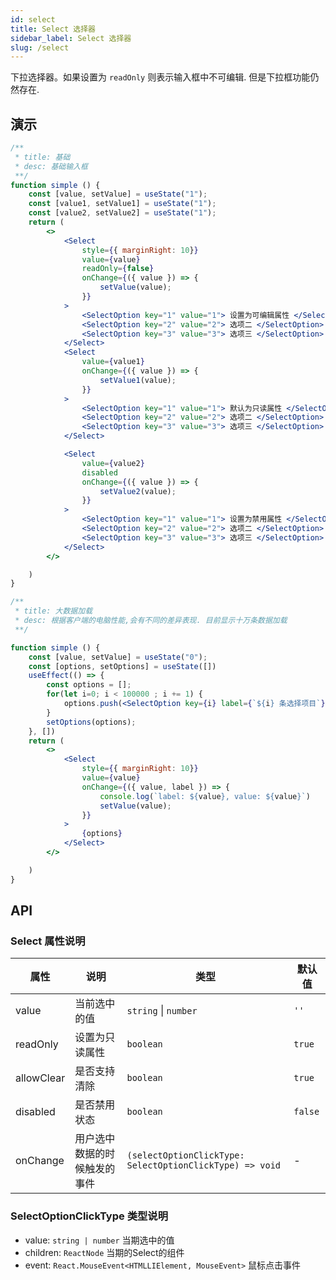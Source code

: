 ```yaml
---
id: select
title: Select 选择器
sidebar_label: Select 选择器
slug: /select
---
```


下拉选择器。如果设置为 `readOnly` 则表示输入框中不可编辑. 但是下拉框功能仍然存在.

## 演示

```jsx live
/**
 * title: 基础
 * desc: 基础输入框
 **/
function simple () {
    const [value, setValue] = useState("1");
    const [value1, setValue1] = useState("1");
    const [value2, setValue2] = useState("1");
    return (
        <>
            <Select
                style={{ marginRight: 10}}
                value={value}
                readOnly={false}
                onChange={({ value }) => {
                    setValue(value);
                }}
            >
                <SelectOption key="1" value="1"> 设置为可编辑属性 </SelectOption>
                <SelectOption key="2" value="2"> 选项二 </SelectOption>
                <SelectOption key="3" value="3"> 选项三 </SelectOption>
            </Select>
            <Select
                value={value1}
                onChange={({ value }) => {
                    setValue1(value);
                }}
            >
                <SelectOption key="1" value="1"> 默认为只读属性 </SelectOption>
                <SelectOption key="2" value="2"> 选项二 </SelectOption>
                <SelectOption key="3" value="3"> 选项三 </SelectOption>
            </Select>

            <Select
                value={value2}
                disabled
                onChange={({ value }) => {
                    setValue2(value);
                }}
            >
                <SelectOption key="1" value="1"> 设置为禁用属性 </SelectOption>
                <SelectOption key="2" value="2"> 选项二 </SelectOption>
                <SelectOption key="3" value="3"> 选项三 </SelectOption>
            </Select>
        </>

    )
}
```

```jsx live
/**
 * title: 大数据加载
 * desc: 根据客户端的电脑性能,会有不同的差异表现. 目前显示十万条数据加载
 **/

function simple () {
    const [value, setValue] = useState("0");
    const [options, setOptions] = useState([])
    useEffect(() => {
        const options = [];
        for(let i=0; i < 100000 ; i += 1) {
            options.push(<SelectOption key={i} label={`${i} 条选择项目`} />);
        }
        setOptions(options);
    }, [])
    return (
        <>
            <Select
                style={{ marginRight: 10}}
                value={value}
                onChange={({ value, label }) => {
                    console.log(`label: ${value}, value: ${value}`)
                    setValue(value);
                }}
            >
                {options}
            </Select>
        </>

    )
}
```



## API 

### Select 属性说明

| 属性       | 说明                     | 类型                   | 默认值
|-----      |------                   |------                 |------------
|value      |当前选中的值               | `string` \| `number`  |  `''`
|readOnly   |设置为只读属性              | `boolean`             | `true`
|allowClear |是否支持清除                | `boolean`             | `true`
|disabled   |是否禁用状态               |`boolean`              |`false`
|onChange   |用户选中数据的时候触发的事件  | `(selectOptionClickType: SelectOptionClickType) => void` | -

### SelectOptionClickType 类型说明

- value: `string | number`  当期选中的值
- children: `ReactNode`   当期的Select的组件
- event: `React.MouseEvent<HTMLLIElement, MouseEvent>` 鼠标点击事件